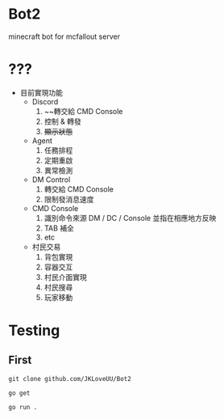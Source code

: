 # Bot2
minecraft bot for mcfallout server

# ???

* 目前實現功能
    * Discord
        1. ~~轉交給 CMD Console
        2. 控制 & 轉發
        3. ~~顯示狀態~~
    * Agent
        1. 任務排程
        2. 定期重啟
        3. 異常檢測
    * DM Control
        1. 轉交給 CMD Console
        2. 限制發消息速度
    * CMD Console
        1. 識別命令來源 DM / DC / Console
        並指在相應地方反映
        2. TAB 補全
        3. etc
    * 村民交易
        1. 背包實現 
        2. 容器交互
        3. 村民介面實現
        4. 村民搜尋
        5. 玩家移動
# Testing

## First

`git clone github.com/JKLoveUU/Bot2`

`go get`

`go run .`

